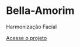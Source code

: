 # Bella-Amorim
Harmonização Facial

<a href="https://kassio07.github.io/Bella-Amorim/index.html">Acesse o projeto</a>

